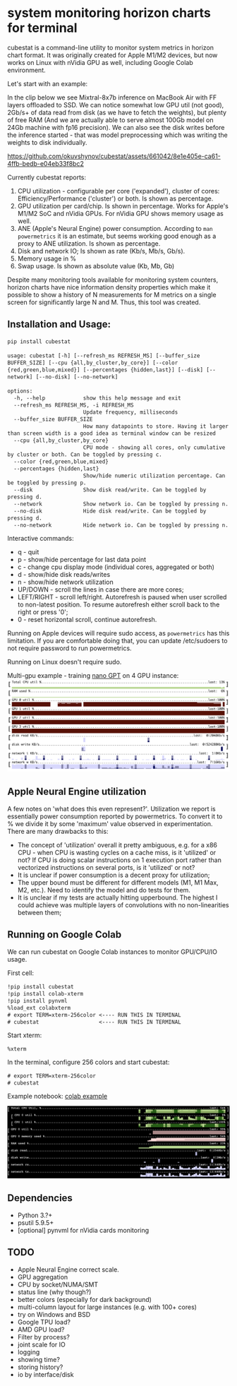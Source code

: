 # system monitoring horizon charts for terminal

cubestat is a command-line utility to monitor system metrics in horizon chart format. It was originally created for Apple M1/M2 devices, but now works on Linux with nVidia GPU as well, including Google Colab environment.

Let's start with an example:

In the clip below we see Mixtral-8x7b inference on MacBook Air with FF layers offloaded to SSD. 
We can notice somewhat low GPU util (not good), 2Gb/s+ of data read from disk (as we have to fetch the weights), but plenty of free RAM (And we are actually able to serve almost 100Gb model on 24Gb machine with fp16 precision).
We can also see the disk writes before the inference started - that was model preprocessing which was writing the weights to disk individually.


https://github.com/okuvshynov/cubestat/assets/661042/8e1e405e-ca61-4ffb-bedb-e04eb33f8bc2


Currently cubestat reports:
1. CPU utilization - configurable per core ('expanded'), cluster of cores: Efficiency/Performance ('cluster') or both. Is shown as percentage.
2. GPU utilization per card/chip. Is shown in percentage. Works for Apple's M1/M2 SoC and nVidia GPUs. For nVidia GPU shows memory usage as well.
3. ANE (Apple's Neural Engine) power consumption. According to `man powermetrics` it is an estimate, but seems working good enough as a proxy to ANE utilization. Is shown as percentage.
4. Disk and network IO; Is shown as rate (Kb/s, Mb/s, Gb/s).
5. Memory usage in %
6. Swap usage. Is shown as absolute value (Kb, Mb, Gb)

Despite many monitoring tools available for monitoring system counters, horizon charts have nice information density properties which make it possible to show a history of N measurements for M metrics on a single screen for significantly large N and M. Thus, this tool was created.

## Installation and Usage:

```
pip install cubestat

usage: cubestat [-h] [--refresh_ms REFRESH_MS] [--buffer_size BUFFER_SIZE] [--cpu {all,by_cluster,by_core}] [--color {red,green,blue,mixed}] [--percentages {hidden,last}] [--disk] [--network] [--no-disk] [--no-network]

options:
  -h, --help            show this help message and exit
  --refresh_ms REFRESH_MS, -i REFRESH_MS
                        Update frequency, milliseconds
  --buffer_size BUFFER_SIZE
                        How many datapoints to store. Having it larger than screen width is a good idea as terminal window can be resized
  --cpu {all,by_cluster,by_core}
                        CPU mode - showing all cores, only cumulative by cluster or both. Can be toggled by pressing c.
  --color {red,green,blue,mixed}
  --percentages {hidden,last}
                        Show/hide numeric utilization percentage. Can be toggled by pressing p.
  --disk                Show disk read/write. Can be toggled by pressing d.
  --network             Show network io. Can be toggled by pressing n.
  --no-disk             Hide disk read/write. Can be toggled by pressing d.
  --no-network          Hide network io. Can be toggled by pressing n.
```

Interactive commands:
* q - quit
* p - show/hide percentage for last data point
* c - change cpu display mode (individual cores, aggregated or both)
* d - show/hide disk reads/writes
* n - show/hide network utilization
* UP/DOWN - scroll the lines in case there are more cores;
* LEFT/RIGHT - scroll left/right. Autorefresh is paused when user scrolled to non-latest position. To resume autorefresh either scroll back to the right or press '0';
* 0 - reset horizontal scroll, continue autorefresh.

Running on Apple devices will require sudo access, as `powermetrics` has this limitation. If you are comfortable doing that, you can update /etc/sudoers to not require password to run powermetrics.

Running on Linux doesn't require sudo.

Multi-gpu example - training [nano GPT](https://github.com/karpathy/nanoGPT) on 4 GPU instance:
![multigpu](static/multigpu.png)

## Apple Neural Engine utilization

A few notes on 'what does this even represent?'. Utilization we report is essentially power consumption reported by powermetrics.
To convert it to % we divide it by some 'maximum' value observed in experimentation. There are many drawbacks to this:
* The concept of 'utilization' overall it pretty ambiguous, e.g. for a x86 CPU - when CPU is wasting cycles on a cache miss, is it 'utilized' or not? If CPU is doing scalar instructions on 1 execution port rather than vectorized instructions on several ports, is it 'utilized' or not?
* It is unclear if power consumption is a decent proxy for utilization;
* The upper bound must be different for different models (M1, M1 Max, M2, etc.). Need to identify the model and do tests for them.
* It is unclear if my tests are actually hitting upperbound. The highest I could achieve was multiple layers of convolutions with no non-linearities between them;

## Running on Google Colab 

We can run cubestat on Google Colab instances to monitor GPU/CPU/IO usage.

First cell:
```
!pip install cubestat
!pip install colab-xterm
!pip install pynvml
%load_ext colabxterm
# export TERM=xterm-256color <---- RUN THIS IN TERMINAL
# cubestat                   <---- RUN THIS IN TERMINAL
```

Start xterm:
```
%xterm
```

In the terminal, configure 256 colors and start cubestat:
```
# export TERM=xterm-256color
# cubestat
```

Example notebook: [colab example](https://colab.research.google.com/drive/1EUOXGJ-WUYfrKjy0oC_H2ZkVRgiSWGcC#scrollTo=0sm8bcE1QgbW)

![colab cubestat](static/colab_cubestat.png)


## Dependencies
* Python 3.?+
* psutil 5.9.5+
* [optional] pynvml for nVidia cards monitoring

## TODO
* Apple Neural Engine correct scale.
* GPU aggregation
* CPU by socket/NUMA/SMT
* status line (why though?)
* better colors (especially for dark background)
* multi-column layout for large instances (e.g. with 100+ cores)
* try on Windows and BSD
* Google TPU load?
* AMD GPU load?
* Filter by process?
* joint scale for IO
* logging 
* showing time? 
* storing history?
* io by interface/disk 
